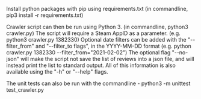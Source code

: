 Install python packages with pip using requirements.txt (in commandline, pip3 install -r requirements.txt)

Crawler script can then be run using Python 3. (in commandline, python3 crawler.py)
The script will require a Steam AppID as a parameter. (e.g. python3 crawler.py 1382330)
Optional date filters can be added with the "--filter_from" and "--filter_to flags", in the YYYY-MM-DD format (e.g. python crawler.py 1382330 --filter_from="2021-02-02")
The optional flag "--no-json" will make the script not save the list of reviews into a json file, and will instead print the list to standard output.
All of this information is also available using the "-h" or "--help" flags.

The unit tests can also be run with the commandline - python3 -m unittest test_crawler.py
